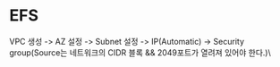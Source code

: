 # EFS

VPC 생성 -> AZ 설정 -> Subnet 설정 -> IP(Automatic) -> Security group(Source는 네트워크의 CIDR 블록 && 2049포트가 열려져 있어야 한다.)\

